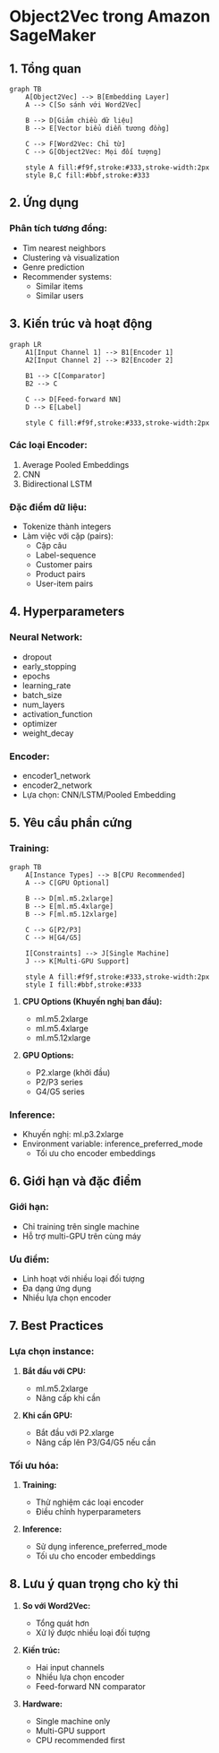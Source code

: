 # Object2Vec trong Amazon SageMaker

## 1. Tổng quan

```mermaid
graph TB
    A[Object2Vec] --> B[Embedding Layer]
    A --> C[So sánh với Word2Vec]
    
    B --> D[Giảm chiều dữ liệu]
    B --> E[Vector biểu diễn tương đồng]
    
    C --> F[Word2Vec: Chỉ từ]
    C --> G[Object2Vec: Mọi đối tượng]
    
    style A fill:#f9f,stroke:#333,stroke-width:2px
    style B,C fill:#bbf,stroke:#333
```

## 2. Ứng dụng

### Phân tích tương đồng:
- Tìm nearest neighbors
- Clustering và visualization
- Genre prediction
- Recommender systems:
  - Similar items
  - Similar users

## 3. Kiến trúc và hoạt động

```mermaid
graph LR
    A1[Input Channel 1] --> B1[Encoder 1]
    A2[Input Channel 2] --> B2[Encoder 2]
    
    B1 --> C[Comparator]
    B2 --> C
    
    C --> D[Feed-forward NN]
    D --> E[Label]
    
    style C fill:#f9f,stroke:#333,stroke-width:2px
```

### Các loại Encoder:
1. Average Pooled Embeddings
2. CNN
3. Bidirectional LSTM

### Đặc điểm dữ liệu:
- Tokenize thành integers
- Làm việc với cặp (pairs):
  - Cặp câu
  - Label-sequence
  - Customer pairs
  - Product pairs
  - User-item pairs

## 4. Hyperparameters

### Neural Network:
- dropout
- early_stopping
- epochs
- learning_rate
- batch_size
- num_layers
- activation_function
- optimizer
- weight_decay

### Encoder:
- encoder1_network
- encoder2_network
- Lựa chọn: CNN/LSTM/Pooled Embedding

## 5. Yêu cầu phần cứng

### Training:

```mermaid
graph TB
    A[Instance Types] --> B[CPU Recommended]
    A --> C[GPU Optional]
    
    B --> D[ml.m5.2xlarge]
    B --> E[ml.m5.4xlarge]
    B --> F[ml.m5.12xlarge]
    
    C --> G[P2/P3]
    C --> H[G4/G5]
    
    I[Constraints] --> J[Single Machine]
    J --> K[Multi-GPU Support]
    
    style A fill:#f9f,stroke:#333,stroke-width:2px
    style I fill:#bbf,stroke:#333
```

1. **CPU Options (Khuyến nghị ban đầu):**
   - ml.m5.2xlarge
   - ml.m5.4xlarge
   - ml.m5.12xlarge

2. **GPU Options:**
   - P2.xlarge (khởi đầu)
   - P2/P3 series
   - G4/G5 series

### Inference:
- Khuyến nghị: ml.p3.2xlarge
- Environment variable: inference_preferred_mode
  - Tối ưu cho encoder embeddings

## 6. Giới hạn và đặc điểm

### Giới hạn:
- Chỉ training trên single machine
- Hỗ trợ multi-GPU trên cùng máy

### Ưu điểm:
- Linh hoạt với nhiều loại đối tượng
- Đa dạng ứng dụng
- Nhiều lựa chọn encoder

## 7. Best Practices

### Lựa chọn instance:
1. **Bắt đầu với CPU:**
   - ml.m5.2xlarge
   - Nâng cấp khi cần

2. **Khi cần GPU:**
   - Bắt đầu với P2.xlarge
   - Nâng cấp lên P3/G4/G5 nếu cần

### Tối ưu hóa:
1. **Training:**
   - Thử nghiệm các loại encoder
   - Điều chỉnh hyperparameters

2. **Inference:**
   - Sử dụng inference_preferred_mode
   - Tối ưu cho encoder embeddings

## 8. Lưu ý quan trọng cho kỳ thi

1. **So với Word2Vec:**
   - Tổng quát hơn
   - Xử lý được nhiều loại đối tượng

2. **Kiến trúc:**
   - Hai input channels
   - Nhiều lựa chọn encoder
   - Feed-forward NN comparator

3. **Hardware:**
   - Single machine only
   - Multi-GPU support
   - CPU recommended first